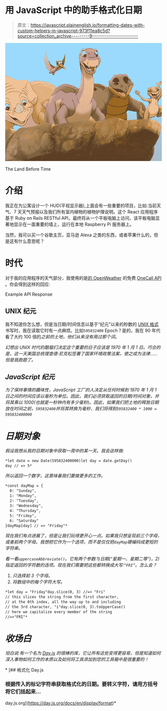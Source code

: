# 用 JavaScript 中的助手格式化日期

> 原文：<https://javascript.plainenglish.io/formatting-dates-with-custom-helpers-in-javascript-973f11ea8c5d?source=collection_archive---------9----------------------->

![](img/6af691026cc8e7ad5dba2586a8a8787d.png)

The Land Before Time

# 介绍

我正在为公寓设计一个 HUD(平视显示器),上面会有一些重要的项目，比如:当前天气、7 天天气预报以及我们所有室内植物的植物护理说明。这个 React 应用程序基于 Ruby on Rails RESTful API，最终将从一个平板电脑上访问，该平板电脑显著地显示在一面重要的墙上，运行在本地 Raspberry Pi 服务器上。

当然，我可以买一个谷歌主页，亚马逊 Alexa 之类的东西，或者苹果什么的，但是这有什么意思呢？

# 时代

对于我的应用程序的天气部分，我使用的是[的 OpenWeather](https://openweathermap.org/) 的免费 [OneCall API](https://openweathermap.org/api/one-call-api) 。你会得到这样的回应:

Example API Response

## UNIX 纪元

我不知道你怎么想，但是当日期/时间信息以基于“纪元”以来的秒数的 [UNIX 格式](https://en.wikipedia.org/wiki/Unix_time)书写时，我在读取它时有一点麻烦。比如`595832400` Epoch？是的，我在 90 年代看了大约 100 倍的[](https://en.wikipedia.org/wiki/The_Land_Before_Time)*之前的土地，他们从来没有用过那个词。*

*幻想出 UNIX 时代的酷猫们决定这个重要的日子应该是 1970 年 1 月 1 日。巧合的是，这一天美国总统理查德·尼克松签署了国家环境政策法案，使之成为法律……但是我跑题了。*

## *JavaScript 纪元*

*为了保持事情的趣味性，JavaScript 工厂的人决定从任何时候到 1970 年 1 月 1 日之间的时间应该以毫秒为单位。因此，我们必须获取返回的日期/时间对象，并将其乘以 1000(也就是一秒钟内有多少毫秒)。因此，如果我们把土地的释放日期放在时间之前，`595832400`并将其转换为毫秒，我们将得到`595832400 * 1000 = 595832400000`*

# *日期对象*

*假设我想从我的日期对象中获取一周中的某一天。我会这样做:*

```
*let date = new Date(595832400000)let day = date.getDay() 
day // => 5*
```

*所以返回一个数字，这意味着我们要做更多的工作。*

```
*const dayMap = {  
  0: "Sunday",  
  1: "Monday",  
  2: "Tuesday",  
  3: "Wednesday",  
  4: "Thursday",  
  5: "Friday",  
  6: "Saturday"
}dayMap[day] // => "Friday"*
```

*现在我们有点进展了，但是让我们玩得更开心一点。如果我只想呈现前三个字母，或者前两个字母。我想把它作为一个选项，而不是仅仅把`dayMap`硬编码成更短的字符串。*

*看一看`uppercaseAbbreviate()`。它有两个参数:1)日期(“星期一、星期二等”)，2)指定返回的字符数的选项。现在我们需要把这些都转换成大写:`“FRI”`。怎么会？*

1.  *只选择前 3 个字母。*
2.  *将数组中的每个字符大写。*

```
*let day = "Friday"day.slice(0, 3) //=> "Fri"
// this slices the string from the first character, 
// at the 0th index, all the way up to and including 
// the 3rd character, "i"day.slice(0, 3).toUpperCase()
// here we capitalize every member of the string
//=>"FRI"*
```

# *收场白*

*坦白说:有一个名为 [Day.js](https://day.js.org/docs/en/display/format) 的很棒的库，它让所有这些变得更容易，但是知道如何深入事物如何工作的本质以及如何将工具添加到您的工具箱中是很重要的！*

*[](https://day.js.org/docs/en/display/format) [## 格式化 Day.js

### 根据传入的标记字符串获取格式化的日期。要转义字符，请用方括号将它们括起来…

day.js.org](https://day.js.org/docs/en/display/format)*
